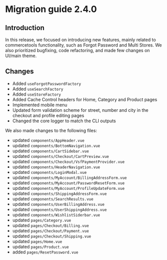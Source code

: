 # Migration guide 2.4.0

## Introduction

In this release, we focused on introducing new features, mainly related to commercetools functionality, such as Forgot Password and Multi Stores.
We also prioritized bugfixing, code refactoring, and made few changes on UI/main theme.

## Changes

- Added `useForgotPasswordFactory`
- Added `useSearchFactory`
- Added `useStoreFactory`
- Added Cache Control headers for Home, Category and Product pages
- Implemented mobile menu
- Updated form validation scheme for street, number and city in the checkout and profile editing pages
- Changed the core logger to match the CLI outputs

We also made changes to the following files:
- updated `components/AppHeader.vue`
- updated `components/BottomNavigation.vue`
- updated `components/CartSidebar.vue`
- updated `components/Checkout/CartPreview.vue`
- updated `components/Checkout/VsfPaymentProvider.vue`
- updated `components/HeaderNavigation.vue`
- updated `components/LoginModal.vue`
- updated `components/MyAccount/BillingAddressForm.vue`
- updated `components/MyAccount/PasswordResetForm.vue`
- updated `components/MyAccount/ProfileUpdateForm.vue`
- updated `components/ShippingAddressForm.vue`
- updated `components/SearchResults.vue`
- updated `components/UserBillingAddress.vue`
- updated `components/UserShippingAddress.vue`
- updated `components/WishlistSiderbar.vue`
- updated `pages/Category.vue`
- updated `pages/Checkout/Billing.vue`
- updated `pages/Checkout/Payment.vue`
- updated `pages/Checkout/Shipping.vue`
- updated `pages/Home.vue`
- updated `pages/Product.vue`
- added `pages/ResetPassword.vue`